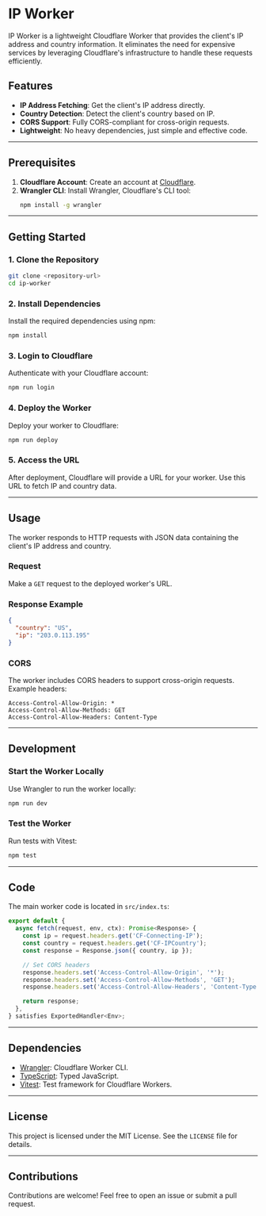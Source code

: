 
# IP Worker

IP Worker is a lightweight Cloudflare Worker that provides the client's IP address and country information. It eliminates the need for expensive services by leveraging Cloudflare's infrastructure to handle these requests efficiently.

## Features
- **IP Address Fetching**: Get the client's IP address directly.
- **Country Detection**: Detect the client's country based on IP.
- **CORS Support**: Fully CORS-compliant for cross-origin requests.
- **Lightweight**: No heavy dependencies, just simple and effective code.

---

## Prerequisites

1. **Cloudflare Account**: Create an account at [Cloudflare](https://www.cloudflare.com/).
2. **Wrangler CLI**: Install Wrangler, Cloudflare's CLI tool:
   ```bash
   npm install -g wrangler
   ```

---

## Getting Started

### 1. Clone the Repository

```bash
git clone <repository-url>
cd ip-worker
```

### 2. Install Dependencies

Install the required dependencies using npm:

```bash
npm install
```

### 3. Login to Cloudflare

Authenticate with your Cloudflare account:

```bash
npm run login
```

### 4. Deploy the Worker

Deploy your worker to Cloudflare:

```bash
npm run deploy
```

### 5. Access the URL

After deployment, Cloudflare will provide a URL for your worker. Use this URL to fetch IP and country data.

---

## Usage

The worker responds to HTTP requests with JSON data containing the client's IP address and country.

### Request

Make a `GET` request to the deployed worker's URL.

### Response Example

```json
{
  "country": "US",
  "ip": "203.0.113.195"
}
```

### CORS

The worker includes CORS headers to support cross-origin requests. Example headers:

```http
Access-Control-Allow-Origin: *
Access-Control-Allow-Methods: GET
Access-Control-Allow-Headers: Content-Type
```

---

## Development

### Start the Worker Locally

Use Wrangler to run the worker locally:

```bash
npm run dev
```

### Test the Worker

Run tests with Vitest:

```bash
npm test
```

---

## Code

The main worker code is located in `src/index.ts`:

```typescript
export default {
  async fetch(request, env, ctx): Promise<Response> {
    const ip = request.headers.get('CF-Connecting-IP');
    const country = request.headers.get('CF-IPCountry');
    const response = Response.json({ country, ip });

    // Set CORS headers
    response.headers.set('Access-Control-Allow-Origin', '*');
    response.headers.set('Access-Control-Allow-Methods', 'GET');
    response.headers.set('Access-Control-Allow-Headers', 'Content-Type');

    return response;
  },
} satisfies ExportedHandler<Env>;
```

---

## Dependencies

- [Wrangler](https://github.com/cloudflare/workers-sdk): Cloudflare Worker CLI.
- [TypeScript](https://www.typescriptlang.org/): Typed JavaScript.
- [Vitest](https://vitest.dev/): Test framework for Cloudflare Workers.

---

## License

This project is licensed under the MIT License. See the `LICENSE` file for details.

---

## Contributions

Contributions are welcome! Feel free to open an issue or submit a pull request.
